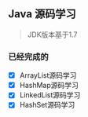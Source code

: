 ## Java 源码学习

> JDK版本基于1.7

### 已经完成的
- [x] ArrayList源码学习
- [x] HashMap源码学习
- [x] LinkedList源码学习
- [x] HashSet源码学习
